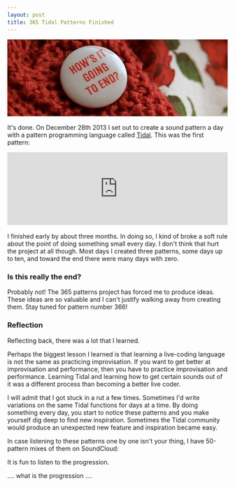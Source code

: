```yaml
---
layout: post
title: 365 Tidal Patterns Finished
---
```


<p>
	<img src="/postassets/hows_end.jpg" alt="end" />
</p>

It's done. On December 28th 2013 I set out to create a sound pattern a day with a pattern programming
language called <a href="http://yaxu.org/tidal">Tidal</a>. This was the first pattern:

<p>
<iframe width="100%" height="166" scrolling="no" frameborder="no" src="https://w.soundcloud.com/player/?url=https%3A//api.soundcloud.com/tracks/127118924&amp;color=ff5500&amp;auto_play=false&amp;hide_related=false&amp;show_comments=true&amp;show_user=true&amp;show_reposts=false"></iframe>
</p>

I finished early by about three months. In doing so, I kind of broke a soft rule about the point of doing something small every day.
I don't think that hurt the project at all though. Most days I created three patterns, some days up to ten, and toward
the end there were many days with zero. 

<h3>Is this really the end?</h3>

Probably not! The 365 patterns project has forced me to produce ideas. These ideas are so valuable and I can't justify walking
away from creating them. Stay tuned for pattern number 366!

<h3>Reflection</h3>

Reflecting back, there was a lot that I learned.

Perhaps the biggest lesson I learned is that learning a live-coding language is not the same as practicing improvisation. If you want
to get better at improvisation and performance, then you have to practice improvisation and performance. Learning Tidal and learning how to
get certain sounds out of it was a different process than becoming a better live coder.

I will admit that I got stuck in a rut a few times. Sometimes I'd write variations on the same Tidal functions for days at a time. 
By doing something every day, you start to notice these patterns and you make yourself dig deep to find new inspiration. 
Sometimes the Tidal community would produce an unexpected new feature and inspiration became easy.

In case listening to these patterns one by one isn't your thing, I have 50-pattern mixes of them on SoundCloud:

It is fun to listen to the progression.

....  what is the progression ....

